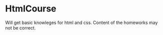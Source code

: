 # HtmlCourse
Will get basic knowleges for html and css. Content of the homeworks may not be correct.
